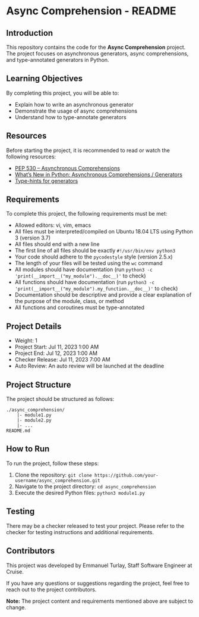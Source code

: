 # Async Comprehension - README

## Introduction
This repository contains the code for the **Async Comprehension** project. The project focuses on asynchronous generators, async comprehensions, and type-annotated generators in Python.

## Learning Objectives
By completing this project, you will be able to:

- Explain how to write an asynchronous generator
- Demonstrate the usage of async comprehensions
- Understand how to type-annotate generators

## Resources
Before starting the project, it is recommended to read or watch the following resources:

- [PEP 530 – Asynchronous Comprehensions](https://peps.python.org/pep-0530/)
- [What’s New in Python: Asynchronous Comprehensions / Generators](https://docs.python.org/3/whatsnew/3.6.html#asynchronous-generators-and-comprehensions)
- [Type-hints for generators](https://www.python.org/dev/peps/pep-0484/#type-annotations-for-generators)

## Requirements
To complete this project, the following requirements must be met:

- Allowed editors: vi, vim, emacs
- All files must be interpreted/compiled on Ubuntu 18.04 LTS using Python 3 (version 3.7)
- All files should end with a new line
- The first line of all files should be exactly `#!/usr/bin/env python3`
- Your code should adhere to the `pycodestyle` style (version 2.5.x)
- The length of your files will be tested using the `wc` command
- All modules should have documentation (run `python3 -c 'print(__import__("my_module").__doc__)'` to check)
- All functions should have documentation (run `python3 -c 'print(__import__("my_module").my_function.__doc__)'` to check)
- Documentation should be descriptive and provide a clear explanation of the purpose of the module, class, or method
- All functions and coroutines must be type-annotated

## Project Details
- Weight: 1
- Project Start: Jul 11, 2023 1:00 AM
- Project End: Jul 12, 2023 1:00 AM
- Checker Release: Jul 11, 2023 7:00 AM
- Auto Review: An auto review will be launched at the deadline

## Project Structure
The project should be structured as follows:

```
./async_comprehension/
    |- module1.py
    |- module2.py
    |- ...
README.md
```

## How to Run
To run the project, follow these steps:

1. Clone the repository: `git clone https://github.com/your-username/async_comprehension.git`
2. Navigate to the project directory: `cd async_comprehension`
3. Execute the desired Python files: `python3 module1.py`

## Testing
There may be a checker released to test your project. Please refer to the checker for testing instructions and additional requirements.

## Contributors
This project was developed by Emmanuel Turlay, Staff Software Engineer at Cruise.

If you have any questions or suggestions regarding the project, feel free to reach out to the project contributors.

**Note:** The project content and requirements mentioned above are subject to change.
